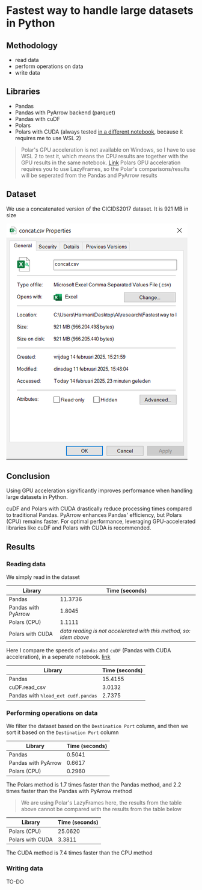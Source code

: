 # Fastest way to handle large datasets in Python

## Methodology

- read data
- perform operations on data
- write data

## Libraries

- Pandas
- Pandas with PyArrow backend (parquet)
- Pandas with cuDF
- Polars
- Polars with CUDA (always tested [in a different notebook](./gpu_accelerated/polars.ipynb), because it requires me to use WSL 2)

> Polar's GPU acceleration is not available on Windows, so I have to use WSL 2 to test it, which means the CPU results are together with the GPU results in the same notebook. [Link](./gpu_accelerated/polars.ipynb)
> Polars GPU acceleration requires you to use LazyFrames, so the Polar's comparisons/results will be seperated from the Pandas and PyArrow results

## Dataset

We use a concatenated version of the CICIDS2017 dataset. It is 921 MB in size

![dataset_information](./public/dataset_information.png)

## Conclusion

Using GPU acceleration significantly improves performance when handling large datasets in Python.

cuDF and Polars with CUDA drastically reduce processing times compared to traditional Pandas. PyArrow enhances Pandas' efficiency, but Polars (CPU) remains faster. For optimal performance, leveraging GPU-accelerated libraries like cuDF and Polars with CUDA is recommended.

## Results

### Reading data

We simply read in the dataset

| Library             | Time (seconds)                                                     |
| ------------------- | ------------------------------------------------------------------ |
| Pandas              | 11.3736                                                            |
| Pandas with PyArrow | 1.8045                                                             |
| Polars (CPU)        | 1.1111                                                             |
| Polars with CUDA    | _data reading is not accelerated with this method, so: idem above_ |

Here I compare the speeds of `pandas` and `cuDF` (Pandas with CUDA acceleration), in a seperate notebook. [link](./gpu_accelerated/pandas.ipynb)

| Library                             | Time (seconds) |
| ----------------------------------- | -------------- |
| Pandas                              | 15.4155        |
| cuDF.read_csv                       | 3.0132         |
| Pandas with `%load_ext cudf.pandas` | 2.7375         |

### Performing operations on data

We filter the dataset based on the `Destination Port` column, and then we sort it based on the `Destination Port` column

| Library             | Time (seconds) |
| ------------------- | -------------- |
| Pandas              | 0.5041         |
| Pandas with PyArrow | 0.6617         |
| Polars (CPU)        | 0.2960         |

The Polars method is 1.7 times faster than the Pandas method, and 2.2 times faster than the Pandas with PyArrow method

> We are using Polar's LazyFrames here, the results from the table above cannot be compared with the results from the table below

| Library          | Time (seconds) |
| ---------------- | -------------- |
| Polars (CPU)     | 25.0620        |
| Polars with CUDA | 3.3811         |

The CUDA method is 7.4 times faster than the CPU method

### Writing data

TO-DO
